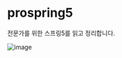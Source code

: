 # prospring5
전문가를 위한 스프링5를 읽고 정리합니다.


![image](https://user-images.githubusercontent.com/60867950/155648105-e26e9f53-cf59-4eeb-ab59-264768d3ec37.png)
